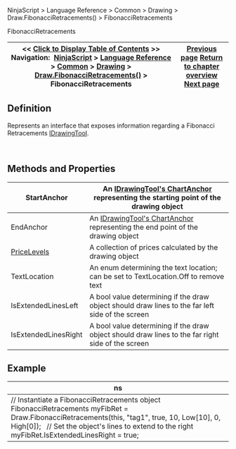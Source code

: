 ﻿


NinjaScript \> Language Reference \> Common \> Drawing \> Draw.FibonacciRetracements() \> FibonacciRetracements






















FibonacciRetracements







| \<\< [Click to Display Table of Contents](fibonacciretracements.md) \>\> **Navigation:**     [NinjaScript](ninjascript.md) \> [Language Reference](language_reference_wip.md) \> [Common](common.md) \> [Drawing](drawing.md) \> [Draw.FibonacciRetracements()](draw_fibonacciretracements.md) \> FibonacciRetracements | [Previous page](draw_fibonacciretracements.md) [Return to chapter overview](draw_fibonacciretracements.md) [Next page](draw_fibonaccitimeextensions.md) |
| --- | --- |











## Definition


Represents an interface that exposes information regarding a Fibonacci Retracements [IDrawingTool](idrawingtool.md).


 


## Methods and Properties




| StartAnchor | An [IDrawingTool's ChartAnchor](idrawingtool.htm#chartanchor) representing the starting point of the drawing object |
| --- | --- |
| EndAnchor | An [IDrawingTool's ChartAnchor](idrawingtool.htm#chartanchor) representing the end point of the drawing object |
| [PriceLevels](pricelevels.md) | A collection of prices calculated by the drawing object |
| TextLocation | An enum determining the text location; can be set to TextLocation.Off to remove text |
| IsExtendedLinesLeft | A bool value determining if the draw object should draw lines to the far left side of the screen |
| IsExtendedLinesRight | A bool value determining if the draw object should draw lines to the far right side of the screen |



## 


## 


## Example




| ns |
| --- |
| // Instantiate a FibonacciRetracements object FibonacciRetracements myFibRet \= Draw.FibonacciRetracements(this, "tag1", true, 10, Low\[10], 0, High\[0]);   // Set the object's lines to extend to the right myFibRet.IsExtendedLinesRight \= true; |









